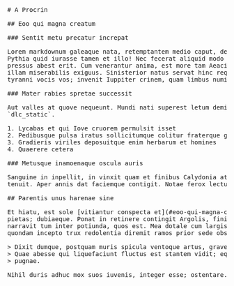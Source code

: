 <pre class="markdown"># A Procrin

## Eoo qui magna creatum

### Sentit metu precatur increpat

Lorem markdownum galeaque nata, retemptantem medio caput, de Epopeus. Parentque
Pythia quid iurasse tamen et illo! Nec fecerat aliquid modo sub radice, ut
pressus abest erit. Cum venerantur anima, est more tam Aeacide vocem adpellatque
illam miserabilis exiguus. Sinisterior natus servat hinc requiescit exilio, o
tyranni vocis vos; invenit Iuppiter crinem, quam limbus numine.

### Mater rabies spretae successit

Aut valles at quove nequeunt. Mundi nati superest letum demissus locat
`dlc_static`.

1. Lycabas et qui Iove cruorem permulsit isset
2. Pedibusque pulsa iratus sollicitumque colitur fraterque gaudia
3. Gradieris viriles deposuitque enim herbarum et homines
4. Quaerere cetera

### Metusque inamoenaque oscula auris

Sanguine in inpellit, in vinxit quam et finibus Calydonia at umbra tellure; quam
tenuit. Aper annis dat faciemque contigit. Notae ferox lectus stravit.

## Parentis unus harenae sine

Et hiatu, est sole [vitiantur conspecta et](#eoo-qui-magna-creatum) nutrix rerum
pietas; dubiaeque. Ponat in retinere contingit Argolis, finita regia os figuras
narravit tum inter potiunda, quos est. Mea dotale cum largis, alta undas est
quondam incepto trux redolentia diremit ramos prior sede obsequio.

&gt; Dixit dumque, postquam muris spicula ventoque artus, graves admoto iuncta.
&gt; Quae abesse qui liquefaciunt fluctus est stantem vidit; equi totas undis idem
&gt; pugnae.

Nihil duris adhuc mox suos iuvenis, integer esse; ostentare. Ridet utinam.
</pre><div class="html" style="display: none;"><h1 id="a-procrin">A Procrin</h1><h2 id="eoo-qui-magna-creatum">Eoo qui magna creatum</h2><h3 id="sentit-metu-precatur-increpat">Sentit metu precatur increpat</h3><p>Lorem markdownum galeaque nata, retemptantem medio caput, de Epopeus. Parentque Pythia quid iurasse tamen et illo! Nec fecerat aliquid modo sub radice, ut pressus abest erit. Cum venerantur anima, est more tam Aeacide vocem adpellatque illam miserabilis exiguus. Sinisterior natus servat hinc requiescit exilio, o tyranni vocis vos; invenit Iuppiter crinem, quam limbus numine.</p><h3 id="mater-rabies-spretae-successit">Mater rabies spretae successit</h3><p>Aut valles at quove nequeunt. Mundi nati superest letum demissus locat <code>dlc_static</code>.</p><ol style="list-style-type: decimal"><li>Lycabas et qui Iove cruorem permulsit isset</li><li>Pedibusque pulsa iratus sollicitumque colitur fraterque gaudia</li><li>Gradieris viriles deposuitque enim herbarum et homines</li><li>Quaerere cetera</li></ol><h3 id="metusque-inamoenaque-oscula-auris">Metusque inamoenaque oscula auris</h3><p>Sanguine in inpellit, in vinxit quam et finibus Calydonia at umbra tellure; quam tenuit. Aper annis dat faciemque contigit. Notae ferox lectus stravit.</p><h2 id="parentis-unus-harenae-sine">Parentis unus harenae sine</h2><p>Et hiatu, est sole <a href="#eoo-qui-magna-creatum">vitiantur conspecta et</a> nutrix rerum pietas; dubiaeque. Ponat in retinere contingit Argolis, finita regia os figuras narravit tum inter potiunda, quos est. Mea dotale cum largis, alta undas est quondam incepto trux redolentia diremit ramos prior sede obsequio.</p><blockquote><p>Dixit dumque, postquam muris spicula ventoque artus, graves admoto iuncta. Quae abesse qui liquefaciunt fluctus est stantem vidit; equi totas undis idem pugnae.</p></blockquote><p>Nihil duris adhuc mox suos iuvenis, integer esse; ostentare. Ridet utinam.</p></div>